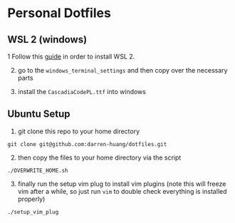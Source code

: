 # Personal Dotfiles

## WSL 2 (windows)
1 Follow this [guide](https://docs.microsoft.com/en-us/windows/wsl/install-win10) in order to install WSL 2.

2. go to the `windows_terminal_settings` and then copy over the necessary parts

3. install the `CascadiaCodePL.ttf` into windows

## Ubuntu Setup
1. git clone this repo to your home directory 

```git clone git@github.com:darren-huang/dotfiles.git```

2. then copy the files to your home directory via the script 

```./OVERWRITE_HOME.sh```

3. finally run the setup vim plug to install vim plugins (note this will freeze vim after a while, so just run `vim` to double check everything is installed properly) 

```./setup_vim_plug```
